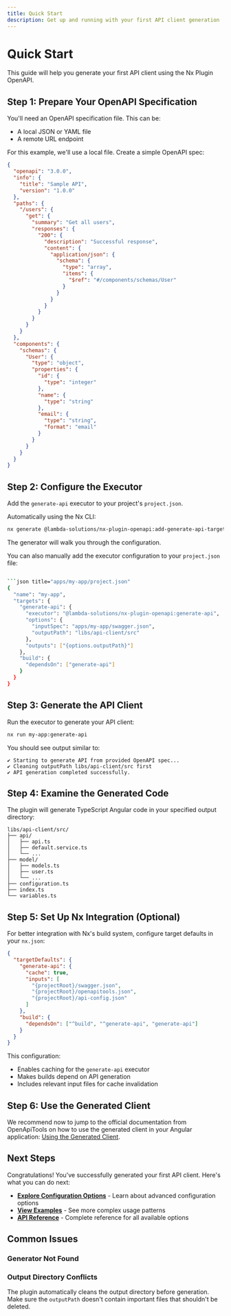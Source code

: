 ```yaml
---
title: Quick Start
description: Get up and running with your first API client generation
---
```


# Quick Start

This guide will help you generate your first API client using the Nx Plugin OpenAPI.

## Step 1: Prepare Your OpenAPI Specification

You'll need an OpenAPI specification file. This can be:
- A local JSON or YAML file
- A remote URL endpoint

For this example, we'll use a local file. Create a simple OpenAPI spec:

```json title="apps/my-app/swagger.json"
{
  "openapi": "3.0.0",
  "info": {
    "title": "Sample API",
    "version": "1.0.0"
  },
  "paths": {
    "/users": {
      "get": {
        "summary": "Get all users",
        "responses": {
          "200": {
            "description": "Successful response",
            "content": {
              "application/json": {
                "schema": {
                  "type": "array",
                  "items": {
                    "$ref": "#/components/schemas/User"
                  }
                }
              }
            }
          }
        }
      }
    }
  },
  "components": {
    "schemas": {
      "User": {
        "type": "object",
        "properties": {
          "id": {
            "type": "integer"
          },
          "name": {
            "type": "string"
          },
          "email": {
            "type": "string",
            "format": "email"
          }
        }
      }
    }
  }
}
```

## Step 2: Configure the Executor

Add the `generate-api` executor to your project's `project.json`.

Automatically using the Nx CLI:

```bash
nx generate @lambda-solutions/nx-plugin-openapi:add-generate-api-target
```

The generator will walk you through the configuration.

You can also manually add the executor configuration to your `project.json` file:

```bash

```json title="apps/my-app/project.json"
{
  "name": "my-app",
  "targets": {
    "generate-api": {
      "executor": "@lambda-solutions/nx-plugin-openapi:generate-api",
      "options": {
        "inputSpec": "apps/my-app/swagger.json",
        "outputPath": "libs/api-client/src"
      },
      "outputs": ["{options.outputPath}"]
    },
    "build": {
      "dependsOn": ["generate-api"]
    }
  }
}
```



## Step 3: Generate the API Client

Run the executor to generate your API client:

```bash
nx run my-app:generate-api
```

You should see output similar to:

```
✔ Starting to generate API from provided OpenAPI spec...
✔ Cleaning outputPath libs/api-client/src first
✔ API generation completed successfully.
```

## Step 4: Examine the Generated Code

The plugin will generate TypeScript Angular code in your specified output directory:

```
libs/api-client/src/
├── api/
│   ├── api.ts
│   ├── default.service.ts
│   └── ...
├── model/
│   ├── models.ts
│   ├── user.ts
│   └── ...
├── configuration.ts
├── index.ts
└── variables.ts
```




## Step 5: Set Up Nx Integration (Optional)

For better integration with Nx's build system, configure target defaults in your `nx.json`:

```json title="nx.json"
{
  "targetDefaults": {
    "generate-api": {
      "cache": true,
      "inputs": [
        "{projectRoot}/swagger.json",
        "{projectRoot}/openapitools.json",
        "{projectRoot}/api-config.json"
      ]
    },
    "build": {
      "dependsOn": ["^build", "^generate-api", "generate-api"]
    }
  }
}
```

This configuration:
- Enables caching for the `generate-api` executor
- Makes builds depend on API generation
- Includes relevant input files for cache invalidation

## Step 6: Use the Generated Client
We recommend now to jump to the official documentation from OpenApiTools on how to use the generated client in your Angular application: [Using the Generated Client](https://openapi-generator.tech/docs/generators/typescript-angular#using-the-generated-client).

## Next Steps

Congratulations! You've successfully generated your first API client. Here's what you can do next:

- **[Explore Configuration Options](/usage/configuration/)** - Learn about advanced configuration options
- **[View Examples](/usage/examples/)** - See more complex usage patterns
- **[API Reference](/reference/generate-api/)** - Complete reference for all available options

## Common Issues

### Generator Not Found

### Output Directory Conflicts

The plugin automatically cleans the output directory before generation. Make sure the `outputPath` doesn't contain important files that shouldn't be deleted.

